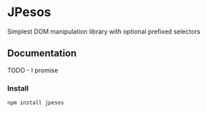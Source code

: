 # JPesos
Simplest DOM manipulation library with optional prefixed selectors

## Documentation
TODO - I promise

### Install
```
npm install jpesos
```
